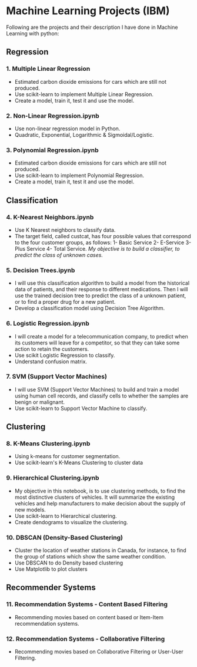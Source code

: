 # Machine Learning Projects (IBM)

Following are the projects and their description I have done in Machine Learning with python:

## Regression

### 1. Multiple Linear Regression

- Estimated carbon dioxide emissions for cars which are still not produced.
- Use scikit-learn to implement Multiple Linear Regression.
- Create a model, train it, test it and use the model.

### 2. Non-Linear Regression.ipynb

- Use non-linear regression model in Python.
- Quadratic, Exponential, Logarithmic & Sigmoidal/Logistic.

### 3. Polynomial Regression.ipynb

- Estimated carbon dioxide emissions for cars which are still not produced.
- Use scikit-learn to implement Polynomial Regression.
- Create a model, train it, test it and use the model.

## Classification

### 4. K-Nearest Neighbors.ipynb

- Use K Nearest neighbors to classify data.
- The target field, called custcat, has four possible values that correspond to the four customer groups, as follows: 1- Basic Service 2- E-Service 3- Plus Service 4- Total Service. *My objective is to build a classifier, to predict the class of unknown cases.*

### 5. Decision Trees.ipynb

- I will use this classification algorithm to build a model from the historical data of patients, and their response to different medications. Then I will use the trained decision tree to predict the class of a unknown patient, or to find a proper drug for a new patient.
- Develop a classification model using Decision Tree Algorithm.

### 6. Logistic Regression.ipynb

- I will create a model for a telecommunication company, to predict when its customers will leave for a competitor, so that they can take some action to retain the customers.
- Use scikit Logistic Regression to classify.
- Understand confusion matrix.

### 7. SVM (Support Vector Machines)

- I will use SVM (Support Vector Machines) to build and train a model using human cell records, and classify cells to whether the samples are benign or malignant.
- Use scikit-learn to Support Vector Machine to classify.

## Clustering

### 8. K-Means Clustering.ipynb

- Using k-means for customer segmentation.
- Use scikit-learn's K-Means Clustering to cluster data

### 9. Hierarchical Clustering.ipynb

- My objective in this notebook, is to use clustering methods, to find the most distinctive clusters of vehicles. It will summarize the existing vehicles and help manufacturers to make decision about the supply of new models.
- Use scikit-learn to Hierarchical clustering.
- Create dendograms to visualize the clustering.

### 10. DBSCAN (Density-Based Clustering)

- Cluster the location of weather stations in Canada, for instance, to find the group of stations which show the same weather condition.
- Use DBSCAN to do Density based clustering
- Use Matplotlib to plot clusters

## Recommender Systems

### 11. Recommendation Systems - Content Based Filtering

- Recommending movies based on content based or Item-Item recommendation systems.

### 12. Recommendation Systems - Collaborative Filtering

- Recommending movies based on Collaborative Filtering or User-User Filtering.
